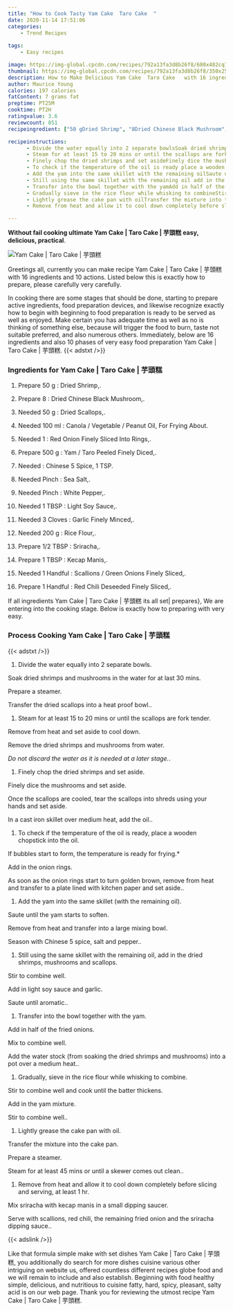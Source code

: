 ```yaml
---
title: "How to Cook Tasty Yam Cake  Taro Cake  "
date: 2020-11-14 17:51:06
categories:
    - Trend Recipes
    
tags:
    - Easy recipes

image: https://img-global.cpcdn.com/recipes/792a13fa3d8b26f8/680x482cq70/yam-cake-taro-cake-芋頭糕-recipe-main-photo.jpg
thumbnail: https://img-global.cpcdn.com/recipes/792a13fa3d8b26f8/350x250cq70/yam-cake-taro-cake-芋頭糕-recipe-main-photo.jpg
description: How to Make Delicious Yam Cake  Taro Cake   with 16 ingredients and 10 stages of easy cooking.
author: Maurice Young
calories: 197 calories
fatContent: 7 grams fat
preptime: PT25M
cooktime: PT2H
ratingvalue: 3.6
reviewcount: 851
recipeingredient: ["50 gDried Shrimp", "8Dried Chinese Black Mushroom", "50 gDried Scallops", "100 mlCanola  Vegetable  Peanut Oil For Frying About", "1Red Onion Finely Sliced Into Rings", "500 gYam  Taro Peeled Finely Diced", "Chinese 5 Spice 1 TSP", "PinchSea Salt", "PinchWhite Pepper", "1 TBSPLight Soy Sauce", "3 ClovesGarlic Finely Minced", "200 gRice Flour", "1/2 TBSPSriracha", "1 TBSPKecap Manis", "1 HandfulScallions  Green Onions Finely Sliced", "1 HandfulRed Chili Deseeded Finely Sliced"]

recipeinstructions: 
      - Divide the water equally into 2 separate bowlsSoak dried shrimps and mushrooms in the water for at last 30 minsPrepare a steamerTransfer the dried scallops into a heat proof bowl 
      - Steam for at least 15 to 20 mins or until the scallops are fork tenderRemove from heat and set aside to cool downRemove the dried shrimps and mushrooms from waterDo not discard the water as it is needed at a later stage 
      - Finely chop the dried shrimps and set asideFinely dice the mushrooms and set asideOnce the scallops are cooled tear the scallops into shreds using your hands and set asideIn a cast iron skillet over medium heat add the oil 
      - To check if the temperature of the oil is ready place a wooden chopstick into the oilIf bubbles start to form the temperature is ready for fryingAdd in the onion ringsAs soon as the onion rings start to turn golden brown remove from heat and transfer to a plate lined with kitchen paper and set aside 
      - Add the yam into the same skillet with the remaining oilSaute until the yam starts to softenRemove from heat and transfer into a large mixing bowlSeason with Chinese 5 spice salt and pepper 
      - Still using the same skillet with the remaining oil add in the dried shrimps mushrooms and scallopsStir to combine wellAdd in light soy sauce and garlicSaute until aromatic 
      - Transfer into the bowl together with the yamAdd in half of the fried onionsMix to combine wellAdd the water stock from soaking the dried shrimps and mushrooms into a pot over a medium heat 
      - Gradually sieve in the rice flour while whisking to combineStir to combine well and cook until the batter thickensAdd in the yam mixtureStir to combine well 
      - Lightly grease the cake pan with oilTransfer the mixture into the cake panPrepare a steamerSteam for at least 45 mins or until a skewer comes out clean 
      - Remove from heat and allow it to cool down completely before slicing and serving at least 1 hrMix sriracha with kecap manis in a small dipping saucer Serve with scallions red chili the remaining fried onion and the sriracha dipping sauce

---
```




**Without fail cooking ultimate Yam Cake | Taro Cake | 芋頭糕 easy, delicious, practical**. 


![Yam Cake | Taro Cake | 芋頭糕](https://img-global.cpcdn.com/recipes/792a13fa3d8b26f8/680x482cq70/yam-cake-taro-cake-芋頭糕-recipe-main-photo.jpg "Yam Cake | Taro Cake | 芋頭糕")




Greetings all, currently you can make recipe Yam Cake | Taro Cake | 芋頭糕 with 16 ingredients and 10 actions. Listed below this is exactly how to prepare, please carefully very carefully.

In cooking there are some stages that should be done, starting to prepare active ingredients, food preparation devices, and likewise recognize exactly how to begin with beginning to food preparation is ready to be served as well as enjoyed. Make certain you has adequate time as well as no is thinking of something else, because will trigger the food to burn, taste not suitable preferred, and also numerous others. Immediately, below are 16 ingredients and also 10 phases of very easy food preparation Yam Cake | Taro Cake | 芋頭糕.
{{< adstxt />}}

### Ingredients for Yam Cake | Taro Cake | 芋頭糕


1. Prepare 50 g : Dried Shrimp,.

1. Prepare 8 : Dried Chinese Black Mushroom,.

1. Needed 50 g : Dried Scallops,.

1. Needed 100 ml : Canola / Vegetable / Peanut Oil, For Frying About.

1. Needed 1 : Red Onion Finely Sliced Into Rings,.

1. Prepare 500 g : Yam / Taro Peeled Finely Diced,.

1. Needed  : Chinese 5 Spice, 1 TSP.

1. Needed Pinch : Sea Salt,.

1. Needed Pinch : White Pepper,.

1. Needed 1 TBSP : Light Soy Sauce,.

1. Needed 3 Cloves : Garlic Finely Minced,.

1. Needed 200 g : Rice Flour,.

1. Prepare 1/2 TBSP : Sriracha,.

1. Prepare 1 TBSP : Kecap Manis,.

1. Needed 1 Handful : Scallions / Green Onions Finely Sliced,.

1. Prepare 1 Handful : Red Chili Deseeded Finely Sliced,.



If all ingredients Yam Cake | Taro Cake | 芋頭糕 its all set| prepares}, We are entering into the cooking stage. Below is exactly how to preparing with very easy.

### Process Cooking Yam Cake | Taro Cake | 芋頭糕

{{< adstxt />}}


1. Divide the water equally into 2 separate bowls.

Soak dried shrimps and mushrooms in the water for at last 30 mins.

Prepare a steamer.

Transfer the dried scallops into a heat proof bowl..



1. Steam for at least 15 to 20 mins or until the scallops are fork tender.

Remove from heat and set aside to cool down.

Remove the dried shrimps and mushrooms from water.

*Do not discard the water as it is needed at a later stage.*.



1. Finely chop the dried shrimps and set aside.

Finely dice the mushrooms and set aside.

Once the scallops are cooled, tear the scallops into shreds using your hands and set aside.

In a cast iron skillet over medium heat, add the oil..



1. To check if the temperature of the oil is ready, place a wooden chopstick into the oil.

If bubbles start to form, the temperature is ready for frying.*

Add in the onion rings.

As soon as the onion rings start to turn golden brown, remove from heat and transfer to a plate lined with kitchen paper and set aside..



1. Add the yam into the same skillet (with the remaining oil).

Saute until the yam starts to soften.

Remove from heat and transfer into a large mixing bowl.

Season with Chinese 5 spice, salt and pepper..



1. Still using the same skillet with the remaining oil, add in the dried shrimps, mushrooms and scallops.

Stir to combine well.

Add in light soy sauce and garlic.

Saute until aromatic..



1. Transfer into the bowl together with the yam.

Add in half of the fried onions.

Mix to combine well.

Add the water stock (from soaking the dried shrimps and mushrooms) into a pot over a medium heat..



1. Gradually, sieve in the rice flour while whisking to combine.

Stir to combine well and cook until the batter thickens.

Add in the yam mixture.

Stir to combine well..



1. Lightly grease the cake pan with oil.

Transfer the mixture into the cake pan.

Prepare a steamer.

Steam for at least 45 mins or until a skewer comes out clean..



1. Remove from heat and allow it to cool down completely before slicing and serving, at least 1 hr.

Mix sriracha with kecap manis in a small dipping saucer. 

Serve with scallions, red chili, the remaining fried onion and the sriracha dipping sauce..





{{< adslink />}}

Like that formula simple make with set dishes Yam Cake | Taro Cake | 芋頭糕, you additionally do search for more dishes cuisine various other intriguing on website us, offered countless different recipes globe food and we will remain to include and also establish. Beginning with food healthy simple, delicious, and nutritious to cuisine fatty, hard, spicy, pleasant, salty acid is on our web page. Thank you for reviewing the utmost recipe Yam Cake | Taro Cake | 芋頭糕.
